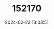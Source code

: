 ---
title: "152170"
category: "Melocactus matanzanus"
draft: false
date: 2024-02-22 13:03:51
languages:
  Spanish; Castilian: ["Erizo"]
  English: ["Dwarf Turk's Cap Cactus"]
---